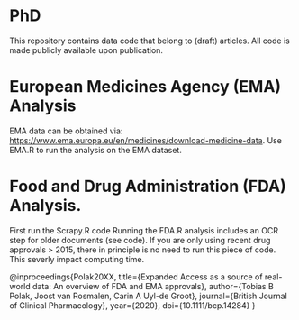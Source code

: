 # PhD
This repository contains data code that belong to (draft) articles. All code is made publicly available upon publication.

# European Medicines Agency (EMA) Analysis
EMA data can be obtained via: https://www.ema.europa.eu/en/medicines/download-medicine-data.
Use EMA.R to run the analysis on the EMA dataset.

# Food and Drug Administration (FDA) Analysis.
First run the Scrapy.R code 
Running the FDA.R analysis includes an OCR step for older documents (see code). If you are only using recent drug approvals > 2015, there in principle is no need to run this piece of code. This severly impact computing time.   


@inproceedings{Polak20XX,
  title={Expanded Access as a source of real-world data: An overview of FDA and EMA approvals},
  author={Tobias B Polak, Joost van Rosmalen, Carin A Uyl-de Groot},
  journal={British Journal of Clinical Pharmacology},
  year={2020},
  doi={10.1111/bcp.14284}
}
